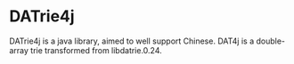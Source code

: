DATrie4j
========
DATrie4j is a java library, aimed to well support Chinese. 
DAT4j is a double-array trie transformed from libdatrie.0.24.
